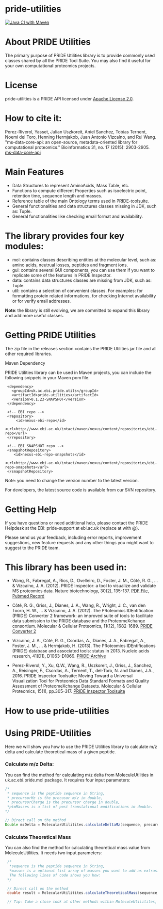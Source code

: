 pride-utilities
===============

[![Java CI with Maven](https://github.com/PRIDE-Utilities/pride-utilities/actions/workflows/maven.yml/badge.svg?branch=dev)](https://github.com/PRIDE-Utilities/pride-utilities/actions/workflows/maven.yml)
# About PRIDE Utilities

The primary purpose of PRIDE Utilities library is to provide commonly used classes shared by all the PRIDE Tool Suite. You may also find it useful for your own computational proteomics projects.

# License

pride-utilities is a PRIDE API licensed under [Apache License 2.0](http://www.apache.org/licenses/LICENSE-2.0.txt).

# How to cite it:

Perez-Riverol, Yasset, Julian Uszkoreit, Aniel Sanchez, Tobias Ternent, Noemi del Toro, Henning Hermjakob, Juan Antonio Vizcaíno, and Rui Wang.
"ms-data-core-api: an open-source, metadata-oriented library for computational proteomics."
Bioinformatics 31, no. 17 (2015): 2903-2905. [ms-data-core-api](https://bioinformatics.oxfordjournals.org/content/31/17/2903.full)


# Main Features
* Data Structures to represent AminoAcids, Mass Table, etc.
* Functions to compute different Properties such as isoelectric point, retention time, sequence length and masses.
* Reference table of the main Ontology terms used in PRIDE-toolsuite. 
* General functionalities and data structures classes missing in JDK, such as: Tuple.
* General functionalities like checking email format and availability.

# The library provides four key modules:

* mol: contains classes describing entities at the molecular level, such as: amino acids, neutrual losses, peptides and fragment ions.
* gui: contains several GUI components, you can use them if you want to replicate some of the features in PRIDE Inspector.
* data: contains data structures classes are missing from JDK, such as: Tuple.
* util: contains a selection of convenient classes. For examples: for formatting protein related informations, for checking Internet availability or for verify email addresses.

**Note**: the library is still evolving, we are committed to expand this library and add more useful classes.

# Getting PRIDE Utilities

The zip file in the releases section contains the PRIDE Utilities jar file and all other required libraries.

Maven Dependency

PRIDE Utilities library can be used in Maven projects, you can include the following snippets in your Maven pom file.
 
```maven
 <dependency>
   <groupId>uk.ac.ebi.pride.utils</groupId>
   <artifactId>pride-utilities</artifactId>
   <version>0.1.23-SNAPSHOT</version>
 </dependency> 
```
 
```maven
 <!-- EBI repo -->
 <repository>
     <id>nexus-ebi-repo</id>
     <url>http://www.ebi.ac.uk/intact/maven/nexus/content/repositories/ebi-repo</url>
 </repository>
 
 <!-- EBI SNAPSHOT repo -->
 <snapshotRepository>
    <id>nexus-ebi-repo-snapshots</id>
    <url>http://www.ebi.ac.uk/intact/maven/nexus/content/repositories/ebi-repo-snapshots</url>
 </snapshotRepository>

```

Note: you need to change the version number to the latest version.

For developers, the latest source code is available from our SVN repository.

# Getting Help

If you have questions or need additional help, please contact the PRIDE Helpdesk at the EBI: pride-support at ebi.ac.uk (replace at with @).

Please send us your feedback, including error reports, improvement suggestions, new feature requests and any other things you might want to suggest to the PRIDE team.

# This library has been used in:

* Wang, R., Fabregat, A., Ríos, D., Ovelleiro, D., Foster, J. M., Côté, R. G., ... & Vizcaíno, J. A. (2012). PRIDE Inspector: a tool to visualize and validate MS proteomics data. Nature biotechnology, 30(2), 135-137. [PDF File](http://www.nature.com/nbt/journal/v30/n2/pdf/nbt.2112.pdf), [Pubmed Record](http://www.ncbi.nlm.nih.gov/pubmed/22318026)

* Côté, R. G., Griss, J., Dianes, J. A., Wang, R., Wright, J. C., van den Toorn, H. W., ... & Vizcaíno, J. A. (2012). The PRoteomics IDEntification (PRIDE) Converter 2 framework: an improved suite of tools to facilitate data submission to the PRIDE database and the ProteomeXchange consortium. Molecular & Cellular Proteomics, 11(12), 1682-1689. [PRIDE Converter 2](https://code.google.com/p/pride-converter-2/) 

* Vizcaíno, J. A., Côté, R. G., Csordas, A., Dianes, J. A., Fabregat, A., Foster, J. M., ... & Hermjakob, H. (2013). The PRoteomics IDEntifications (PRIDE) database and associated tools: status in 2013. Nucleic acids research, 41(D1), D1063-D1069. [PRIDE-Archive](http://www.ebi.ac.uk/pride/archive/)

* Perez-Riverol, Y., Xu, Q.W., Wang, R., Uszkoreit, J., Griss, J., Sanchez, A., Reisinger, F., Csordas, A., Ternent, T., del-Toro, N. and Dianes, J.A., 2016. PRIDE Inspector Toolsuite: Moving Toward a Universal Visualization Tool for Proteomics Data Standard Formats and Quality Assessment of ProteomeXchange Datasets. Molecular & Cellular Proteomics, 15(1), pp.305-317. [PRIDE Inspector Toolsuite](http://www.mcponline.org/content/15/1/305.full)

How to use pride-utilities
===============

# Using PRIDE-Utilities 

Here we will show you how to use the PRIDE Utilities library to calculate m/z delta and calculate theoretical mass of a given peptide.

### Calculate m/z Delta:

You can find the method for calculating m/z delta from MoleculeUtilities in uk.ac.ebi.pride.mol package. It requires four input parameters:

```java 
/*
 * sequence is the peptide sequence in String,
 * precursorMz is the precusor m/z in double,
 * precursorCharge is the precursor charge in double,
 *ptmMasses is a list of post translational modifications in double.
*/

// Direct call on the method
Double mzDelta = MolecularUtilitites.calculateDeltaMz(sequence, precursorMz, precursorCharge, ptmMasses);
```

### Calculate Theoretical Mass

You can also find the method for calculating theoretical mass value from MoleculeUtilities. It needs two input parameters:

```java
 /*
  *sequence is the peptide sequence in String,  
  *masses is a optional list array of masses you want to add as extras.
  The following lines of code shows you how:
 */

 // Direct call on the method
 double result = MolecularUtilitites.calculateTheoreticalMass(sequence, masses);

 // Tip: Take a close look at other methods within MoleculeUtilitites, you might find them useful. 
```
